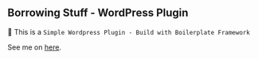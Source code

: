 ## Borrowing Stuff - WordPress Plugin

🌱 This is a ```Simple Wordpress Plugin - Build with Boilerplate Framework```

See me on [here](https://ibnumardini.id).
